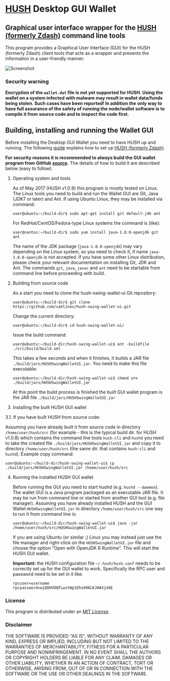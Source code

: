 # [HUSH](https://myhush.org/) Desktop GUI Wallet

## Graphical user interface wrapper for the [HUSH (formerly Zdash)](https://myhush.org/) command line tools

This program provides a Graphical User Interface (GUI) for the HUSH (formerly Zdash) client tools that acts as a wrapper and presents the information in a user-friendly manner.

![Screenshot](docs/HUSHWallet.png "Main Window")

### Security warning
**Encryption of the `wallet.dat` file is not yet supported for HUSH. Using the wallet on a system infected**
**with malware may result in wallet data/funds being stolen. Such cases have been reported! In addition the**
**only way to have full assurance of the safety of running the node/wallet software is to compile it from**
**source code and to inspect the code first.**


## Building, installing and running the Wallet GUI

Before installing the Desktop GUI Wallet you need to have HUSH up and running. The following [guide](https://github.com/MyHush/hush/blob/master/README.md) explains how to set up [HUSH (formerly Zdash)](https://myhush.org/). 

**For security reasons it is recommended to always build the GUI wallet program from GitHub**
**[source](https://github.com/vaklinov/hush-swing-wallet-ui/archive/master.zip).**
The details of how to build it are described below (easy to follow). 

1. Operating system and tools

   As of May 2017 (HUSH v1.0.9) this program is mostly tested on Linux. The Linux tools you need 
   to build and run the Wallet GUI are Git, Java (JDK7 or later) and Ant. If using Ubuntu Linux, 
   they may be installed via command: 
   ```
   user@ubuntu:~/build-dir$ sudo apt-get install git default-jdk ant
   ``` 
   For RedHat/CentOS/Fedora-type Linux systems the command is (like):
   ```
   user@centos:~/build-dir$ sudo yum install java-1.8.0-openjdk git ant 
   ```
   The name of the JDK package (`java-1.8.0-openjdk`) may vary depending on the Linux system, so you need to
   check it, if name `java-1.8.0-openjdk` is not accepted.
   If you have some other Linux distribution, please check your relevant documentation on installing Git, 
   JDK and Ant. The commands `git`, `java`, `javac` and `ant` need to be startable from command line 
   before proceeding with build.

2. Building from source code

   As a start you need to clone the hush-swing-wallet-ui Git repository:
   ```
   user@ubuntu:~/build-dir$ git clone https://github.com/vaklinov/hush-swing-wallet-ui.git
   ```
   Change the current directory:
   ```
   user@ubuntu:~/build-dir$ cd hush-swing-wallet-ui/
   ```
   Issue the build command:
   ```
   user@ubuntu:~/build-dir/hush-swing-wallet-ui$ ant -buildfile ./src/build/build.xml
   ```
   This takes a few seconds and when it finishes, it builds a JAR file `./build/jars/HUSHSwingWalletUI.jar`. 
   You need to make this file executable:
   ```
   user@ubuntu:~/build-dir/hush-swing-wallet-ui$ chmod u+x ./build/jars/HUSHSwingWalletUI.jar
   ```
   At this point the build process is finished the built GUI wallet program is the JAR 
   file `./build/jars/HUSHSwingWalletUI.jar`

3. Installing the built HUSH GUI wallet

  3.1. If you have built HUSH from source code:

   Assuming you have already built it from source code in directory `/home/user/hush/src` (for 
   example - this is the typical build dir. for HUSH v1.0.8) which contains the command line tools `hush-cli` 
   and `hushd` you need to take the created file `./build/jars/HUSHSwingWalletUI.jar` and copy it 
   to directory `/home/user/hush/src` (the same dir. that contains `hush-cli` and `hushd`). Example copy command:
   ```
   user@ubuntu:~/build-dir/hush-swing-wallet-ui$ cp ./build/jars/HUSHSwingWalletUI.jar /home/user/hush/src    
   ```

4. Running the installed HUSH GUI wallet

   Before running the GUI you need to start hushd (e.g. `hushd --daemon`). The wallet GUI is a Java program packaged 
   as an executable JAR file. It may be run from command line or started from another GUI tool (e.g. file manager). 
   Assuming you have already installed HUSH and the GUI Wallet `HUSHSwingWalletUI.jar` in 
   directory `/home/user/hush/src` one way to run it from command line is:
   ```
   user@ubuntu:~/build-dir/hush-swing-wallet-ui$ java -jar /home/user/hush/src/HUSHSwingWalletUI.jar
   ```
   If you are using Ubuntu (or similar ;) Linux you may instead just use the file manager and 
   right-click on the `HUSHSwingWalletUI.jar` file and choose the option "Open with OpenJDK 8 Runtime". 
   This will start the HUSH GUI wallet.
   
   **Important:** the HUSH configuration file `~/.hush/hush.conf` needs to be correctly set up for the GUI
    wallet to work. Specifically the RPC user and password need to be set in it like:
    ```
    rpcuser=username
    rpcpassword=wjQOHVDQFLwztWp1Ehs098LKJHAXjd4E
    
    ``` 

### License
This program is distributed under an [MIT License](https://github.com/vaklinov/hush-swing-wallet-ui/raw/master/LICENSE).

### Disclaimer

THE SOFTWARE IS PROVIDED "AS IS", WITHOUT WARRANTY OF ANY KIND, EXPRESS OR
IMPLIED, INCLUDING BUT NOT LIMITED TO THE WARRANTIES OF MERCHANTABILITY,
FITNESS FOR A PARTICULAR PURPOSE AND NONINFRINGEMENT. IN NO EVENT SHALL THE
AUTHORS OR COPYRIGHT HOLDERS BE LIABLE FOR ANY CLAIM, DAMAGES OR OTHER
LIABILITY, WHETHER IN AN ACTION OF CONTRACT, TORT OR OTHERWISE, ARISING FROM,
OUT OF OR IN CONNECTION WITH THE SOFTWARE OR THE USE OR OTHER DEALINGS IN THE
SOFTWARE.
